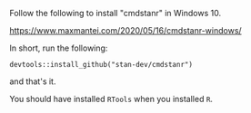 Follow the following to install "cmdstanr" in Windows 10.

https://www.maxmantei.com/2020/05/16/cmdstanr-windows/

In short, run the following:
```
devtools::install_github("stan-dev/cmdstanr")
```
and that's it.

You should have installed `RTools` when you installed `R`.
